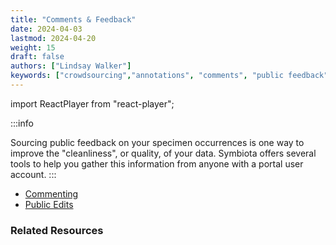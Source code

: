 ```yaml
---
title: "Comments & Feedback"
date: 2024-04-03
lastmod: 2024-04-20
weight: 15
draft: false
authors: ["Lindsay Walker"]
keywords: ["crowdsourcing","annotations", "comments", "public feedback"]
---
```


import ReactPlayer from "react-player";

:::info

Sourcing public feedback on your specimen occurrences is one way to improve the "cleanliness", or quality, of your data. Symbiota offers several tools to help you gather this information from anyone with a portal user account.
:::

- [Commenting](/docs/Collection_Manager_Guide/Comments_Feedback/public_comments/)
- [Public Edits](/docs/Collection_Manager_Guide/Comments_Feedback/public_edits/)
 
### Related Resources
  <ReactPlayer
  playing={false}
  controls
  url="https://vimeo.com/fCKIMYNbJ0M"
/>